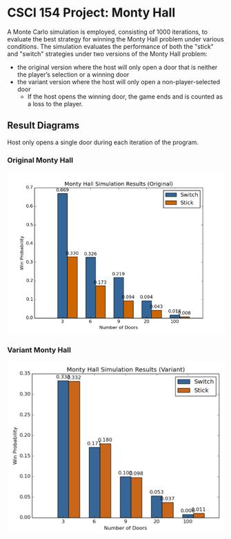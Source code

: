 # CSCI 154 Project: Monty Hall

A Monte Carlo simulation is employed, consisting of 1000 iterations, to evaluate the best strategy for winning the Monty Hall problem under various conditions.
The simulation evaluates the performance of both the "stick" and "switch" strategies under two versions of the Monty Hall problem: 
* the original version where the host will only open a door that is neither the player’s selection or a winning door
* the variant version where the host will only open a non-player-selected door 
  * If the host opens the winning door, the game ends and is counted as a loss to the player.

## Result Diagrams
Host only opens a single door during each iteration of the program.

### Original Monty Hall


![og_win_probs](results_diagrams/og_win_probs.png)


### Variant Monty Hall

![variant_win_probs](results_diagrams/variant_win_probs.png)
